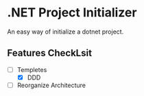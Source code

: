
<h1>.NET Project Initializer</h1>

An easy way of initialize a dotnet project.

## Features CheckLsit

- [ ] Templetes 
  - [X] DDD
- [ ] Reorganize Architecture
